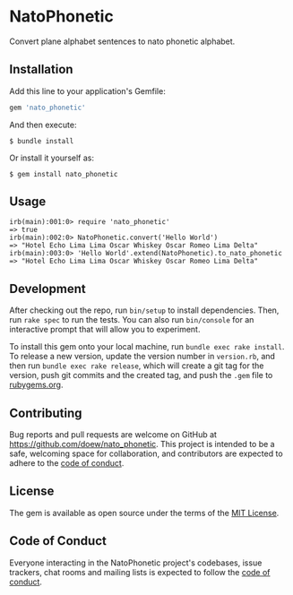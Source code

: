 # NatoPhonetic

Convert plane alphabet sentences to nato phonetic alphabet.

## Installation

Add this line to your application's Gemfile:

```ruby
gem 'nato_phonetic'
```

And then execute:

    $ bundle install

Or install it yourself as:

    $ gem install nato_phonetic

## Usage

```irb
irb(main):001:0> require 'nato_phonetic'
=> true
irb(main):002:0> NatoPhonetic.convert('Hello World')
=> "Hotel Echo Lima Lima Oscar Whiskey Oscar Romeo Lima Delta"
irb(main):003:0> 'Hello World'.extend(NatoPhonetic).to_nato_phonetic
=> "Hotel Echo Lima Lima Oscar Whiskey Oscar Romeo Lima Delta"
```

## Development

After checking out the repo, run `bin/setup` to install dependencies. Then, run `rake spec` to run the tests. You can also run `bin/console` for an interactive prompt that will allow you to experiment.

To install this gem onto your local machine, run `bundle exec rake install`. To release a new version, update the version number in `version.rb`, and then run `bundle exec rake release`, which will create a git tag for the version, push git commits and the created tag, and push the `.gem` file to [rubygems.org](https://rubygems.org).

## Contributing

Bug reports and pull requests are welcome on GitHub at https://github.com/doew/nato_phonetic. This project is intended to be a safe, welcoming space for collaboration, and contributors are expected to adhere to the [code of conduct](https://github.com/doew/nato_phonetic/blob/master/CODE_OF_CONDUCT.md).

## License

The gem is available as open source under the terms of the [MIT License](https://opensource.org/licenses/MIT).

## Code of Conduct

Everyone interacting in the NatoPhonetic project's codebases, issue trackers, chat rooms and mailing lists is expected to follow the [code of conduct](https://github.com/doew/nato_phonetic/blob/master/CODE_OF_CONDUCT.md).
